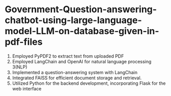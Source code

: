 # Government-Question-answering-chatbot-using-large-language-model-LLM-on-database-given-in-pdf-files

1)	Employed PyPDF2 to extract text from uploaded PDF
2) 	Employed LangChain and OpenAI for natural language processing 3(NLP)
3)  Implemented a question-answering system with LangChain
4) 	Integrated FAISS for efficient document storage and retrieval.
5) 	Utilized Python for the backend development, incorporating Flask for the web interface
